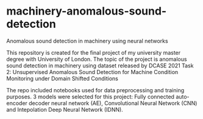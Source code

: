 # machinery-anomalous-sound-detection
Anomalous sound detection in machinery using neural networks

This repository is created for the final project of my university master degree with University of London. The topic of the project is anomalous sound detection in machinery using dataset released by DCASE 2021 Task 2: Unsupervised Anomalous Sound Detection for Machine Condition Monitoring under Domain Shifted Conditions

The repo included notebooks used for data preprocessing and training purposes. 3 models were selected for this project: Fully connected auto-encoder decoder neural network (AE), Convolutional Neural Network (CNN) and Intepolation Deep Neural Network (IDNN). 
